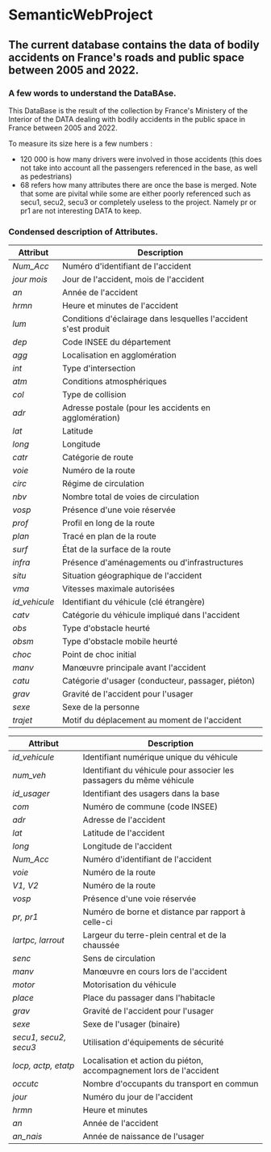# SemanticWebProject
## The current database contains the data of bodily accidents on France's roads and public space  between 2005 and 2022.

### A few words to understand the DataBAse.

This DataBase is the result of the collection by France's Ministery of the Interior of the DATA dealing with bodily
accidents in the public space in France between 2005 and 2022. 

To measure its size here is a few numbers : 
 - 120 000 is how many drivers were involved in those accidents (this does not take into account all the passengers
referenced in the base, as well as pedestrians)
 - 68 refers how many attributes there are once the base is merged. Note that some are pivital while some are either
poorly referenced such as secu1, secu2, secu3 or completely useless to the project. Namely pr or pr1 are not interesting
DATA to keep.

### Condensed description of Attributes.

| **Attribut**        | **Description**                                                                 |
|---------------------|---------------------------------------------------------------------------------|
| *Num\_Acc*          | Numéro d'identifiant de l'accident                                               |
| *jour mois*         | Jour de l'accident, mois de l'accident                                           |
| *an*                | Année de l'accident                                                             |
| *hrmn*              | Heure et minutes de l'accident                                                  |
| *lum*               | Conditions d'éclairage dans lesquelles l'accident s'est produit                 |
| *dep*               | Code INSEE du département                                                       |
| *agg*               | Localisation en agglomération                                                   |
| *int*               | Type d'intersection                                                            |
| *atm*               | Conditions atmosphériques                                                      |
| *col*               | Type de collision                                                              |
| *adr*               | Adresse postale (pour les accidents en agglomération)                          |
| *lat*               | Latitude                                                                       |
| *long*              | Longitude                                                                      |
| *catr*              | Catégorie de route                                                             |
| *voie*              | Numéro de la route                                                             |
| *circ*              | Régime de circulation                                                          |
| *nbv*               | Nombre total de voies de circulation                                           |
| *vosp*              | Présence d'une voie réservée                                                   |
| *prof*              | Profil en long de la route                                                     |
| *plan*              | Tracé en plan de la route                                                      |
| *surf*              | État de la surface de la route                                                 |
| *infra*             | Présence d'aménagements ou d'infrastructures                                   |
| *situ*              | Situation géographique de l'accident                                           |
| *vma*               | Vitesses maximale autorisées                                                   |
| *id\_vehicule*      | Identifiant du véhicule (clé étrangère)                                         |
| *catv*              | Catégorie du véhicule impliqué dans l'accident                                  |
| *obs*               | Type d'obstacle heurté                                                         |
| *obsm*              | Type d'obstacle mobile heurté                                                  |
| *choc*              | Point de choc initial                                                          |
| *manv*              | Manœuvre principale avant l'accident                                           |
| *catu*              | Catégorie d'usager (conducteur, passager, piéton)                              |
| *grav*              | Gravité de l'accident pour l'usager                                             |
| *sexe*              | Sexe de la personne                                                            |
| *trajet*            | Motif du déplacement au moment de l'accident                                   |


| **Attribut**        | **Description**                                                             |
|---------------------|-----------------------------------------------------------------------------|
| *id\_vehicule*      | Identifiant numérique unique du véhicule                                    |
| *num\_veh*          | Identifiant du véhicule pour associer les passagers du même véhicule         |
| *id\_usager*        | Identifiant des usagers dans la base                                        |
| *com*               | Numéro de commune (code INSEE)                                              |
| *adr*               | Adresse de l'accident                                                       |
| *lat*               | Latitude de l'accident                                                      |
| *long*              | Longitude de l'accident                                                     |
| *Num\_Acc*          | Numéro d'identifiant de l'accident                                           |
| *voie*              | Numéro de la route                                                          |
| *V1, V2*            | Numéro de la route                                                          |
| *vosp*              | Présence d'une voie réservée                                                |
| *pr, pr1*           | Numéro de borne et distance par rapport à celle-ci                          |
| *lartpc, larrout*   | Largeur du terre-plein central et de la chaussée                            |
| *senc*              | Sens de circulation                                                         |
| *manv*              | Manœuvre en cours lors de l'accident                                        |
| *motor*             | Motorisation du véhicule                                                    |
| *place*             | Place du passager dans l'habitacle                                          |
| *grav*              | Gravité de l'accident pour l'usager                                         |
| *sexe*              | Sexe de l'usager (binaire)                                                  |
| *secu1, secu2, secu3* | Utilisation d'équipements de sécurité                                    | 
| *locp, actp, etatp* | Localisation et action du piéton, accompagnement lors de l'accident         |
| *occutc*            | Nombre d'occupants du transport en commun                                   |
| *jour*              | Numéro du jour de l'accident                                                | 
| *hrmn*              | Heure et minutes                                                           |
| *an*                | Année de l'accident                                                         |
| *an\_nais*          | Année de naissance de l'usager                                              |
